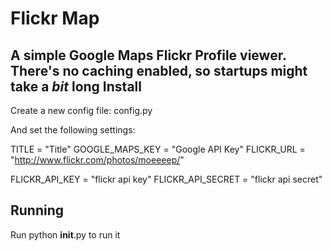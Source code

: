 Flickr Map
==========

A simple Google Maps Flickr Profile viewer. 
There's no caching enabled, so startups might take a *bit* long
Install
-------
Create a new config file: config.py

And set the following settings:

 TITLE = "Title"
 GOOGLE_MAPS_KEY = "Google API Key"
 FLICKR_URL = "http://www.flickr.com/photos/moeeeep/"

 FLICKR_API_KEY   = "flickr api key"
 FLICKR_API_SECRET = "flickr api secret"

Running
-------
Run python __init__.py to run it
